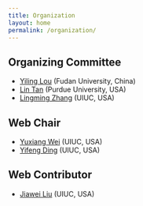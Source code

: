 ```yaml
---
title: Organization
layout: home
permalink: /organization/
---
```


## Organizing Committee

* [Yiling Lou](https://yilinglou.github.io/) (Fudan University, China)
* [Lin Tan](https://www.cs.purdue.edu/homes/lintan/) (Purdue University, USA)
* [Lingming Zhang](http://lingming.cs.illinois.edu/) (UIUC, USA)

## Web Chair

* [Yuxiang Wei](https://yuxiang.cs.illinois.edu/) (UIUC, USA)
* [Yifeng Ding](https://natedingyifeng.github.io/) (UIUC, USA)

## Web Contributor

* [Jiawei Liu](https://jiawei-site.github.io/) (UIUC, USA)

